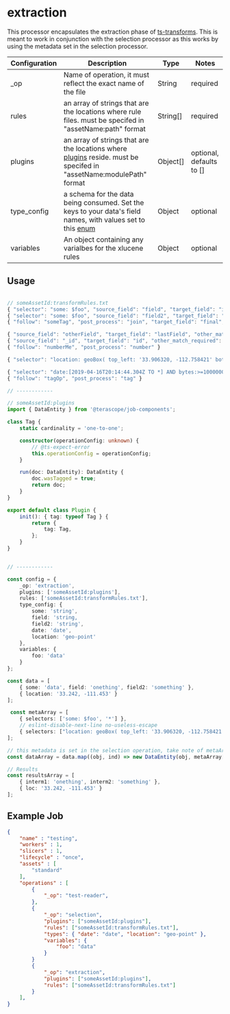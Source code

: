 
# extraction #

This processor encapsulates the extraction phase of [ts-transforms](https://terascope.github.io/teraslice/docs/packages/ts-transforms/overview). This is meant to work in conjunction with the selection processor as this works by using the metadata set in the selection processor.




| Configuration | Description | Type |  Notes |
| --------- | -------- | ------ | ------ |
| _op | Name of operation, it must reflect the exact name of the file | String | required |
| rules | an array of strings that are the locations where rule files. must be specifed in "assetName:path" format | String[] | required |
| plugins | an array of strings that are the locations where [plugins](https://terascope.github.io/teraslice/docs/packages/ts-transforms/plugins) reside. must be specifed in "assetName:modulePath" format | Object[] | optional, defaults to [] |
| type_config | a schema for the data being consumed. Set the keys to your data's field names, with values set to this [enum](https://terascope.github.io/teraslice/docs/packages/types/api/enums/xlucenefieldtype) | Object | optional |
| variables | An object containing any varialbes for the xlucene rules | Object | optional|


## Usage

```typescript

// someAssetId:transformRules.txt
{ "selector": "some: $foo", "source_field": "field", "target_field": "interm1", "tag": "someTag", "output": false }
{ "selector": "some: $foo", "source_field": "field2", "target_field": "interm2", "tag": "someTag", "output": false }
{ "follow": "someTag", "post_process": "join", "target_field": "final", "delimiter": " " }

{ "source_field": "otherField", "target_field": "lastField", "other_match_required": true }
{ "source_field": "_id", "target_field": "id", "other_match_required": true, "tag": "numberMe" }
{ "follow": "numberMe", "post_process": "number" }

{ "selector": "location: geoBox( top_left: '33.906320, -112.758421' bottom_right: '32.813646,-111.058902')", "source_field": "location", "target_field": "loc" }

{ "selector": "date:[2019-04-16T20:14:44.304Z TO *] AND bytes:>=1000000", "source_field": "date", "target_field": "last_seen", "tag": "tagOp" }
{ "follow": "tagOp", "post_process": "tag" }

// ------------

// someAssetId:plugins
import { DataEntity } from '@terascope/job-components';

class Tag {
    static cardinality = 'one-to-one';

    constructor(operationConfig: unknown) {
        // @ts-expect-error
        this.operationConfig = operationConfig;
    }

    run(doc: DataEntity): DataEntity {
        doc.wasTagged = true;
        return doc;
    }
}

export default class Plugin {
    init(): { tag: typeof Tag } {
        return {
            tag: Tag,
        };
    }
}


// ------------

const config = {
    _op: 'extraction',
    plugins: ['someAssetId:plugins'],
    rules: ['someAssetId:transformRules.txt'],
    type_config: {
        some: 'string',
        field: 'string,
        field2: 'string',
        date: 'date',
        location: 'geo-point'
    },
    variables: {
        foo: 'data'
    }
};

const data = [
    { some: 'data', field: 'onething', field2: 'something' },
    { location: '33.242, -111.453' }
];

 const metaArray = [
    { selectors: ['some: $foo', '*'] },
    // eslint-disable-next-line no-useless-escape
    { selectors: ["location: geoBox( top_left: '33.906320, -112.758421' bottom_right: '32.813646,-111.058902')", '*'] }
];

// this metadata is set in the selection operation, take note of metaArray if you wish to do so without it
const dataArray = data.map((obj, ind) => new DataEntity(obj, metaArray[ind]));

// Results
const resultsArray = [
    { interm1: 'onething', interm2: 'something' },
    { loc: '33.242, -111.453' }
];

```

## Example Job

```json
{
    "name" : "testing",
    "workers" : 1,
    "slicers" : 1,
    "lifecycle" : "once",
    "assets" : [
        "standard"
    ],
    "operations" : [
        {
            "_op": "test-reader",
        },
        {
            "_op": "selection",
            "plugins": ["someAssetId:plugins"],
            "rules": ["someAssetId:transformRules.txt"],
            "types": { "date": "date", "location": "geo-point" },
            "variables": {
                "foo": "data"
            }
        }
        {
            "_op": "extraction",
            "plugins": ["someAssetId:plugins"],
            "rules": ["someAssetId:transformRules.txt"]
        }
    ],
}

```
